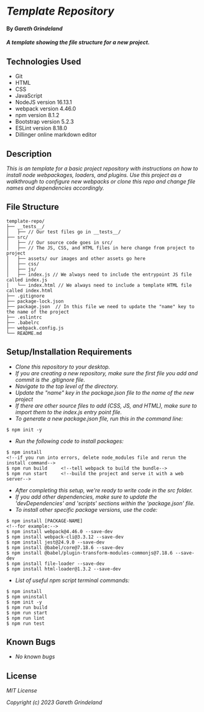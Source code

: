 # _Template Repository_

#### By _**Gareth Grindeland**_

#### _A template showing the file structure for a new project._

## Technologies Used

* Git
* HTML
* CSS
* JavaScript
* NodeJS version 16.13.1
* webpack version 4.46.0
* npm version 8.1.2
* Bootstrap version 5.2.3
* ESLint version 8.18.0
* Dillinger online markdown editor

## Description

_This is an template for a basic project repository with instructions on how to install node webpackages, loaders, and plugins. Use this project as a walkthrough to configure new webpacks or clone this repo and change file names and dependencies accordingly._
## File Structure
```
template-repo/
├── __tests__/
│   ├── // Our test files go in __tests__/
├── src/
│   ├── // Our source code goes in src/
│   ├── // The JS, CSS, and HTML files in here change from project to project
│   ├── assets/ our images and other assets go here
│   ├── css/
│   ├── js/
│   ├── index.js // We always need to include the entrypoint JS file called index.js
│   └── index.html // We always need to include a template HTML file called index.html
├── .gitignore
├── package-lock.json
├── package.json  // In this file we need to update the "name" key to the name of the project
├── .eslintrc
├── .babelrc
├── webpack.config.js
└── README.md
```


## Setup/Installation Requirements

* _Clone this repository to your desktop._
* _If you are creating a new repository, make sure the first file you add and commit is the .gitignore file._
* _Navigate to the top level of the directory._
* _Update the "name" key in the package.json file to the name of the new project_
* _If there are other source files to add (CSS, JS, and HTML), make sure to import them to the index.js entry point file._
* _To generate a new package.json file, run this in the command line:_
```
$ npm init -y
```
* _Run the following code to install packages:_
```
$ npm install
<!--if you run into errors, delete node_modules file and rerun the install command-->
$ npm run build     <!--tell webpack to build the bundle-->
$ npm run start     <!--build the project and serve it with a web server-->
```
* _After completing this setup, we're ready to write code in the src folder._
* _If you add other dependencies, make sure to update the 'devDependencies' and 'scripts' sections within the 'package.json' file._
* _To install other specific package versions, use the code:_

```
$ npm install [PACKAGE-NAME]
<!--for example:-->
$ npm install webpack@4.46.0 --save-dev 
$ npm install webpack-cli@3.3.12 --save-dev
$ npm install jest@24.9.0 --save-dev
$ npm install @babel/core@7.18.6 --save-dev
$ npm install @babel/plugin-transform-modules-commonjs@7.18.6 --save-dev
$ npm install file-loader --save-dev
$ npm install html-loader@1.3.2 --save-dev
```

* _List of useful npm script terminal commands:_
```
$ npm install
$ npm uninstall
$ npm init -y
$ npm run build
$ npm run start
$ npm run lint
$ npm run test
```


## Known Bugs

* _No known bugs_

## License

_MIT License_

_Copyright (c) 2023 Gareth Grindeland_